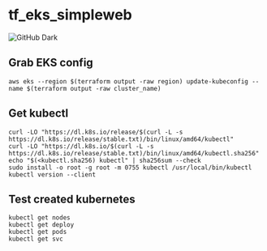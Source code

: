 # tf_eks_simpleweb
![GitHub Dark](https://learn.hashicorp.com/tutorials/terraform/eks)

## Grab EKS config
`aws eks --region $(terraform output -raw region) update-kubeconfig --name $(terraform output -raw cluster_name)`

## Get kubectl
```
curl -LO "https://dl.k8s.io/release/$(curl -L -s https://dl.k8s.io/release/stable.txt)/bin/linux/amd64/kubectl"
curl -LO "https://dl.k8s.io/$(curl -L -s https://dl.k8s.io/release/stable.txt)/bin/linux/amd64/kubectl.sha256"
echo "$(<kubectl.sha256) kubectl" | sha256sum --check
sudo install -o root -g root -m 0755 kubectl /usr/local/bin/kubectl
kubectl version --client
```

## Test created kubernetes
```
kubectl get nodes
kubectl get deploy
kubectl get pods
kubectl get svc
```